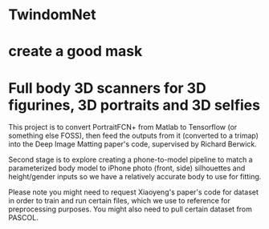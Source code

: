 # TwindomNet
create a good mask
=======
# Full body 3D scanners for 3D figurines, 3D portraits and 3D selfies
This project is to convert PortraitFCN+ from Matlab to Tensorflow (or something else FOSS), then feed the outputs from it (converted to a trimap) into the Deep Image Matting paper's code, supervised by Richard Berwick.

Second stage is to explore creating a phone-to-model pipeline to match a parameterized body model to iPhone photo (front, side) silhouettes and height/gender inputs so we have a relatively accurate body to use for fitting.

Please note you might need to request Xiaoyeng's paper's code for dataset in order to train and run certain files, which we use to reference for preprocessing purposes. You might also need to pull certain dataset from PASCOL. 
